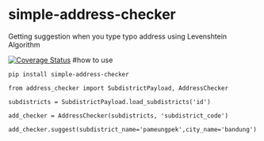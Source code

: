 # simple-address-checker
Getting suggestion when you type typo address using Levenshtein Algorithm

[![Coverage Status](https://coveralls.io/repos/github/xhijack/simple-address-checker/badge.svg)](https://coveralls.io/github/xhijack/simple-address-checker)
#how to use

```
pip install simple-address-checker

from address_checker import SubdistrictPayload, AddressChecker

subdistricts = SubdistrictPayload.load_subdistricts('id')

add_checker = AddressChecker(subdistricts, 'subdistrict_code')

add_checker.suggest(subdistrict_name='pameungpek',city_name='bandung')

```